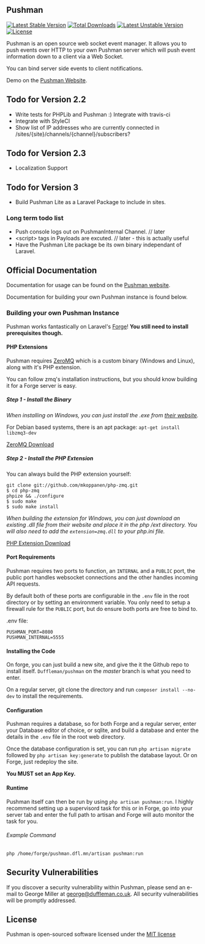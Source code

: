 ## Pushman

[![Latest Stable Version](https://poser.pugx.org/pushman/pushman/v/stable)](https://packagist.org/packages/pushman/pushman) [![Total Downloads](https://poser.pugx.org/pushman/pushman/downloads)](https://packagist.org/packages/pushman/pushman) [![Latest Unstable Version](https://poser.pugx.org/pushman/pushman/v/unstable)](https://packagist.org/packages/pushman/pushman) [![License](https://poser.pugx.org/pushman/pushman/license)](https://packagist.org/packages/pushman/pushman)

Pushman is an open source web socket event manager. It allows you to push events over HTTP to your own Pushman server which will push event information down to a client via a Web Socket.

You can bind server side events to client notifications.

Demo on the [Pushman Website](http://pushman.dfl.mn).

## Todo for Version 2.2
* Write tests for PHPLib and Pushman :) Integrate with travis-ci
* Integrate with StyleCI
* Show list of IP addresses who are currently connected in /sites/{site}/channels/{channel}/subscribers?

## Todo for Version 2.3
* Localization Support

## Todo for Version 3
* Build Pushman Lite as a Laravel Package to include in sites.

### Long term todo list
* Push console logs out on PushmanInternal Channel. // later
* &lt;script&gt; tags in Payloads are excuted. // later - this is actually useful
* Have the Pushman Lite package be its own binary independant of Laravel.

## Official Documentation
Documentation for usage can be found on the [Pushman website](http://pushman.dfl.mn/documentation).

Documentation for building your own Pushman instance is found below.

### Building your own Pushman Instance
Pushman works fantastically on Laravel's [Forge](http://forge.laravel.com)! **You still need to install prerequisites though.**

#### PHP Extensions
Pushman requires [ZeroMQ](http://zeromq.org/) which is a custom binary (Windows and Linux), along with it's PHP extension.

You can follow zmq's installation instructions, but you should know building it for a Forge server is easy.

##### Step 1 - Install the Binary
*When installing on Windows, you can just install the .exe from [their website](http://zeromq.org/distro:microsoft-windows).*

For Debian based systems, there is an apt package: `apt-get install libzmq3-dev`

[ZeroMQ Download](http://zeromq.org/area:download)

##### Step 2 - Install the PHP Extension
You can always build the PHP extension yourself:
```
git clone git://github.com/mkoppanen/php-zmq.git
$ cd php-zmq
phpize && ./configure
$ sudo make
$ sudo make install
```
*When building the extension for Windows, you can just download an existing .dll file from their website and place it in the php /ext directory. You will also need to add the `extension=zmq.dll` to your php.ini file.*

[PHP Extension Download](http://zeromq.org/bindings:php#toc3)

#### Port Requirements
Pushman requires two ports to function, an `INTERNAL` and a `PUBLIC` port, the public port handles websocket connections and the other handles incoming API requests.

By default both of these ports are configurable in the `.env` file in the root directory or by setting an environment variable. You only need to setup a firewall rule for the `PUBLIC` port, but do ensure both ports are free to bind to.

.env file:
```
PUSHMAN_PORT=8080
PUSHMAN_INTERNAL=5555
```

#### Installing the Code
On forge, you can just build a new site, and give the it the Github repo to install itself. `Duffleman/pushman` on the _master_ branch is what you need to enter.

On a regular server, git clone the directory and run `composer install --no-dev` to install the requirements.

#### Configuration
Pushman requires a database, so for both Forge and a regular server, enter your Database editor of choice, or sqlite, and build a database and enter the details in the `.env` file in the root web directory.

Once the database configuration is set, you can run `php artisan migrate` followed by `php artisan key:generate` to publish the database layout. Or on Forge, just redeploy the site.

**You MUST set an App Key.**

#### Runtime
Pushman itself can then be run by using `php artisan pushman:run`. I highly recommend setting up a supervisord task for this or in Forge, go into your server tab and enter the full path to artisan and Forge will auto monitor the task for you.

###### Example Command
`php /home/forge/pushman.dfl.mn/artisan pushman:run`

## Security Vulnerabilities
If you discover a security vulnerability within Pushman, please send an e-mail to George Miller at george@duffleman.co.uk. All security vulnerabilities will be promptly addressed.

## License
Pushman is open-sourced software licensed under the [MIT license](http://opensource.org/licenses/MIT)